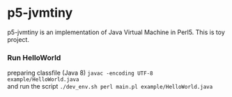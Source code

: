 # p5-jvmtiny
p5-jvmtiny is an implementation of Java Virtual Machine in Perl5.
This is toy project.

### Run HelloWorld
preparing classfile (Java 8) `javac -encoding UTF-8 example/HelloWorld.java`  
and run the script `./dev_env.sh perl main.pl example/HelloWorld.java`
